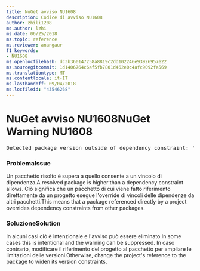 ```yaml
---
title: NuGet avviso NU1608
description: Codice di avviso NU1608
author: zhili1208
ms.author: lzhi
ms.date: 06/25/2018
ms.topic: reference
ms.reviewer: anangaur
f1_keywords:
- NU1608
ms.openlocfilehash: dc3b360147258a8819c2dd102246e93926957e22
ms.sourcegitcommit: 1d1406764c6af5fb7801d462e0c4afc9092fa569
ms.translationtype: MT
ms.contentlocale: it-IT
ms.lasthandoff: 09/04/2018
ms.locfileid: "43546268"
---
```

# <a name="nuget-warning-nu1608"></a><span data-ttu-id="13eda-103">NuGet avviso NU1608</span><span class="sxs-lookup"><span data-stu-id="13eda-103">NuGet Warning NU1608</span></span>

<pre>Detected package version outside of dependency constraint: 'PackageA' 1.0.0 requires 'PackageB' (= 1.0.0) but version 'PackageB' 2.0.0 was resolved.</pre>

### <a name="issue"></a><span data-ttu-id="13eda-104">Problema</span><span class="sxs-lookup"><span data-stu-id="13eda-104">Issue</span></span>
<span data-ttu-id="13eda-105">Un pacchetto risolto è supera a quello consente a un vincolo di dipendenza.</span><span class="sxs-lookup"><span data-stu-id="13eda-105">A resolved package is higher than a dependency constraint allows.</span></span> <span data-ttu-id="13eda-106">Ciò significa che un pacchetto di cui viene fatto riferimento direttamente da un progetto esegue l'override di vincoli delle dipendenze da altri pacchetti.</span><span class="sxs-lookup"><span data-stu-id="13eda-106">This means that a package referenced directly by a project overrides dependency constraints from other packages.</span></span>

### <a name="solution"></a><span data-ttu-id="13eda-107">Soluzione</span><span class="sxs-lookup"><span data-stu-id="13eda-107">Solution</span></span>
<span data-ttu-id="13eda-108">In alcuni casi ciò è intenzionale e l'avviso può essere eliminato.</span><span class="sxs-lookup"><span data-stu-id="13eda-108">In some cases this is intentional and the warning can be suppressed.</span></span> <span data-ttu-id="13eda-109">In caso contrario, modificare il riferimento del progetto al pacchetto per ampliare le limitazioni delle versioni.</span><span class="sxs-lookup"><span data-stu-id="13eda-109">Otherwise, change the project's reference to the package to widen its version constraints.</span></span>